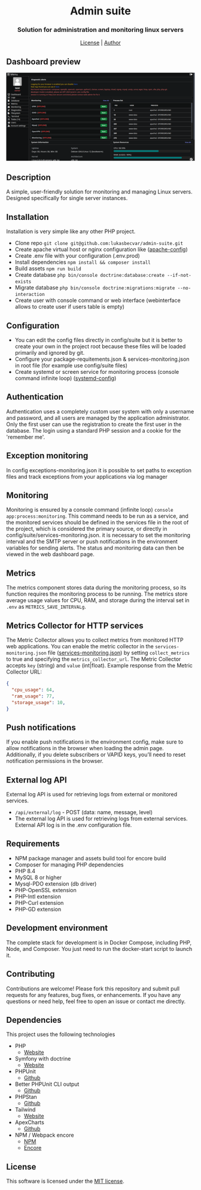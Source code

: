 # <h1 align="center">Admin suite</h1>
### <p align="center">Solution for administration and monitoring linux servers</p>
<p align="center">
    <a href="https://github.com/lukasbecvar/admin-suite/blob/main/LICENSE" target="_blank">License</a> |
    <a href="https://becvar.xyz" target="_blank">Author</a>
</p>

## Dashboard preview
![Dashboard](.github/assets/preview.png)

## Description
A simple, user-friendly solution for monitoring and managing Linux servers. Designed specifically for single server instances.

## Installation
Installation is very simple like any other PHP project.
* Clone repo ``git clone git@github.com:lukasbecvar/admin-suite.git``
* Create apache virtual host or nginx configuration like ([apache-config](https://github.com/lukasbecvar/admin-suite/blob/main/.docker/configs/apache-site.conf))
* Create .env file with your configuration (.env.prod)
* Install dependencies ``npm install && composer install``
* Build assets ``npm run build``
* Create database ``php bin/console doctrine:database:create --if-not-exists``
* Migrate database ``php bin/console doctrine:migrations:migrate --no-interaction``
* Create user with console command or web interface (webinterface allows to create user if users table is empty)

## Configuration
* You can edit the config files directly in config/suite but it is better to create your own in the project root because these files will be loaded primarily and ignored by git.
* Configure your package-requitements.json & services-monitoring.json in root file (for example use config/suite files)
* Create systemd or screen service for monitoring process (console command infinite loop) ([systemd-config](https://github.com/lukasbecvar/admin-suite/blob/main/.docker/configs/monitoring-systemd.service))

## Authentication
Authentication uses a completely custom user system with only a username and password, and all users are managed by the application administrator. Only the first user can use the registration to create the first user in the database. The login using a standard PHP session and a cookie for the 'remember me'.

## Exception monitoring
In config exceptions-monitoring.json it is possible to set paths to exception files and track exceptions from your applications via log manager

## Monitoring
Monitoring is ensured by a console command (infinite loop) ``console app:process:monitoring``. This command needs to be run as a service, and the monitored services should be defined in the services file in the root of the project, which is considered the primary source, or directly in config/suite/services-monitoring.json. it is necessary to set the monitoring interval and the SMTP server or push notifications in the environment variables for sending alerts. The status and monitoring data can then be viewed in the web dashboard page. 

## Metrics
The metrics component stores data during the monitoring process, so its function requires the monitoring process to be running. The metrics store average usage values for CPU, RAM, and storage during the interval set in ``.env`` as ``METRICS_SAVE_INTERVALg``.

## Metrics Collector for HTTP services
The Metric Collector allows you to collect metrics from monitored HTTP web applications. You can enable the metric collector in the `services-monitoring.json` file ([services-monitoring.json](https://github.com/lukasbecvar/admin-suite/blob/main/config/suite/services-monitoring.json)) by setting `collect_metrics` to true and specifying the `metrics_collector_url`. The Metric Collector accepts `key` (string) and `value` (int|float).
Example response from the Metric Collector URL:
```json
{
  "cpu_usage": 64,
  "ram_usage": 77,
  "storage_usage": 10,
}
```

## Push notifications
If you enable push notifications in the environment config, make sure to allow notifications in the browser when loading the admin page. Additionally, if you delete subscribers or VAPID keys, you’ll need to reset notification permissions in the browser.

## External log API
External log API is used for retrieving logs from external or monitored services.
* ``/api/external/log`` - POST (data: name, message, level)
* The external log API is used for retrieving logs from external services. External API log is in the .env configuration file.

## Requirements
* NPM package manager and assets build tool for encore build
* Composer for managing PHP dependencies
* PHP 8.4
* MySQL 8 or higher
* Mysql-PDO extension (db driver)
* PHP-OpenSSL extension
* PHP-Intl extension
* PHP-Curl extension
* PHP-GD extension

## Development environment
The complete stack for development is in Docker Compose, including PHP, Node, and Composer. You just need to run the docker-start script to launch it.

## Contributing
Contributions are welcome! Please fork this repository and submit pull requests for any features, bug fixes, or enhancements. If you have any questions or need help, feel free to open an issue or contact me directly.

## Dependencies
This project uses the following technologies
* PHP
    * [Website](https://php.net)
* Symfony with doctrine
    * [Website](https://symfony.com)
* PHPUnit
    * [Github](https://github.com/sebastianbergmann/phpunit)
* Better PHPUnit CLI output
    * [Github](https://github.com/robiningelbrecht/phpunit-pretty-print)
* PHPStan
    * [Github](https://github.com/phpstan/phpstan)
* Tailwind
    * [Website](https://tailwindcss.com)
* ApexCharts
    * [Github](https://github.com/apexcharts/apexcharts.js)
* NPM / Webpack encore
    * [NPM](https://docs.npmjs.com)
    * [Encore](https://symfony.com/doc/current/frontend/encore/index.html)

## License
This software is licensed under the [MIT license](https://github.com/lukasbecvar/admin-suite/blob/main/LICENSE).

